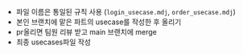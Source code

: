 - 파일 이름은 통일된 규칙 사용
    (`login_usecase.mdj`, `order_usecase.mdj`)
- 본인 브랜치에 맡은 파트의 usecase를 작성한 후 올리기
- pr올리면 팀원 리뷰 받고 main 브랜치에 merge
- 최종 usecases파일 작성

